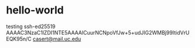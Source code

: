 # hello-world
testing
ssh-ed25519 AAAAC3NzaC1lZDI1NTE5AAAAICuurNCNpoVfJw+5+udJIG2WMBj99ItidVrUEQK95n/C casert@mail.uc.edu
